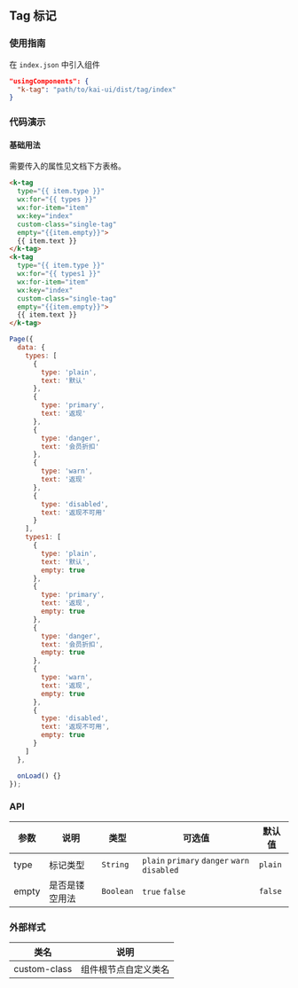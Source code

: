 ## Tag 标记

### 使用指南
在 `index.json` 中引入组件
```json
"usingComponents": {
  "k-tag": "path/to/kai-ui/dist/tag/index"
}
```

### 代码演示

#### 基础用法
需要传入的属性见文档下方表格。

```html
<k-tag 
  type="{{ item.type }}" 
  wx:for="{{ types }}" 
  wx:for-item="item" 
  wx:key="index" 
  custom-class="single-tag" 
  empty="{{item.empty}}">
  {{ item.text }}
</k-tag>
<k-tag 
  type="{{ item.type }}" 
  wx:for="{{ types1 }}" 
  wx:for-item="item" 
  wx:key="index" 
  custom-class="single-tag" 
  empty="{{item.empty}}">
  {{ item.text }}
</k-tag>
```
```javascript
Page({
  data: {
    types: [
      {
        type: 'plain',
        text: '默认'
      },
      {
        type: 'primary',
        text: '返现'
      },
      {
        type: 'danger',
        text: '会员折扣'
      },
      {
        type: 'warn',
        text: '返现'
      },
      {
        type: 'disabled',
        text: '返现不可用'
      }
    ],
    types1: [
      {
        type: 'plain',
        text: '默认',
        empty: true
      },
      {
        type: 'primary',
        text: '返现',
        empty: true
      },
      {
        type: 'danger',
        text: '会员折扣',
        empty: true
      },
      {
        type: 'warn',
        text: '返现',
        empty: true
      },
      {
        type: 'disabled',
        text: '返现不可用',
        empty: true
      }
    ]
  },

  onLoad() {}
});
```

### API

| 参数 | 说明 | 类型 | 可选值 | 默认值 |
|-----------|-----------|-----------|-----------|-------------|
| type | 标记类型 | `String` | `plain` `primary` `danger` `warn` `disabled`| `plain` |
| empty | 是否是镂空用法 | `Boolean` | `true` `false` | `false` |

### 外部样式

| 类名 | 说明 |
|-----------|-----------|
| custom-class | 组件根节点自定义类名 |

